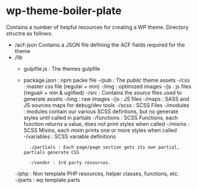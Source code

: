 # wp-theme-boiler-plate

Contains a number of helpful resources for creating a WP theme.
Directory structre as follows:

- /acf-json Contains a JSON file defining the ACF fields required for the theme
- /lib
	- gulpfile.js  : The themes gulpfile
	- package.json : npm packe file
	-/pub : The *public* theme assets
		-/css : master css file (regular + min)
		-/img : optimized images
		-/js  : js files (regualr + min & uglified)
	-/src : Contains the *source* files used to generate assets 
		-/img  : raw images
		-/js   : JS files
		-/maps : SASS and JS sources maps for debug/dev tools
		-/scss : SCSS Files
			-/modules : modules contain our various SCSS defintions, but no generate styles until called in partials
				-/functions : SCSS Functions, each function returns a value, does not print styles when called
				-/mixins : SCSS Mixins, each mixin prints one or more styles when called
				-/variables : SCSS variable definitions

			-/partials : Each page/page section gets its own partial, partials generate CSS
	
			-/vendor : 3rd party resources.
	-/php : Non template PHP resources, helper classes, functions, etc.
-/parts : wp template parts
